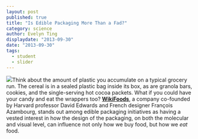 ```yaml
---
layout: post
published: true
title: "Is Edible Packaging More Than a Fad?"
category: science
author: Evelyn Ting
displaydate: "2013-09-30"
date: "2013-09-30"
tags: 
  - student
  - slider
---
```


![](http://celebrationcakesmex.files.wordpress.com/2013/07/6647.jpg)Think about the amount of plastic you accumulate on a typical grocery run. The cereal is in a sealed plastic bag inside its box, as are granola bars, cookies, and the single-serving hot cocoa packets. What if you could have your candy and eat the wrappers too? <a href="http://www.wikipearl.com/" target="_blank"><b>WikiFoods</b></a>, a company co-founded by Harvard professor David Edwards and French designer François Azambourg, stands out among edible packaging initiatives as having a vested interest in how the design of the packaging, on both the molecular and visual level, can influence not only how we buy food, but how we _eat_ food.